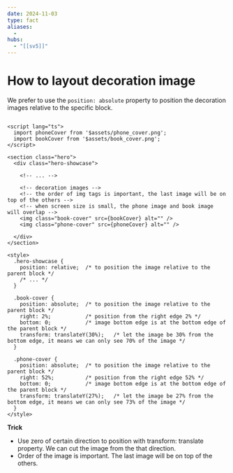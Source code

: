 ```yaml
---
date: 2024-11-03
type: fact
aliases:
  -
hubs:
  - "[[sv5]]"
---
```


# How to layout decoration image

We prefer to use the `position: absolute` property to position the decoration images relative to the specific block.

```svelte src/lib/components/HeroSection.svelte

<script lang="ts">
  import phoneCover from '$assets/phone_cover.png';
  import bookCover from '$assets/book_cover.png';
</script>

<section class="hero">
  <div class="hero-showcase">

    <!-- ... -->

    <!-- decoration images -->
    <!-- the order of img tags is important, the last image will be on top of the others -->
    <!-- when screen size is small, the phone image and book image will overlap -->
    <img class="book-cover" src={bookCover} alt="" />
    <img class="phone-cover" src={phoneCover} alt="" />   

  </div>
</section>

<style>
  .hero-showcase {
    position: relative;  /* to position the image relative to the parent block */
    /* ... */
  }

  .book-cover {
    position: absolute;  /* to position the image relative to the parent block */
    right: 2%;           /* position from the right edge 2% */
    bottom: 0;           /* image bottom edge is at the bottom edge of the parent block */
    transform: translateY(30%);   /* let the image be 30% from the bottom edge, it means we can only see 70% of the image */
  }

  .phone-cover {
    position: absolute;  /* to position the image relative to the parent block */
    right: 52%;          /* position from the right edge 52% */
    bottom: 0;           /* image bottom edge is at the bottom edge of the parent block */
    transform: translateY(27%);   /* let the image be 27% from the bottom edge, it means we can only see 73% of the image */
  }
</style>

```

**Trick**
- Use zero of certain direction to position with transform: translate property. We can cut the image from the that direction. 
- Order of the image is important. The last image will be on top of the others. 
